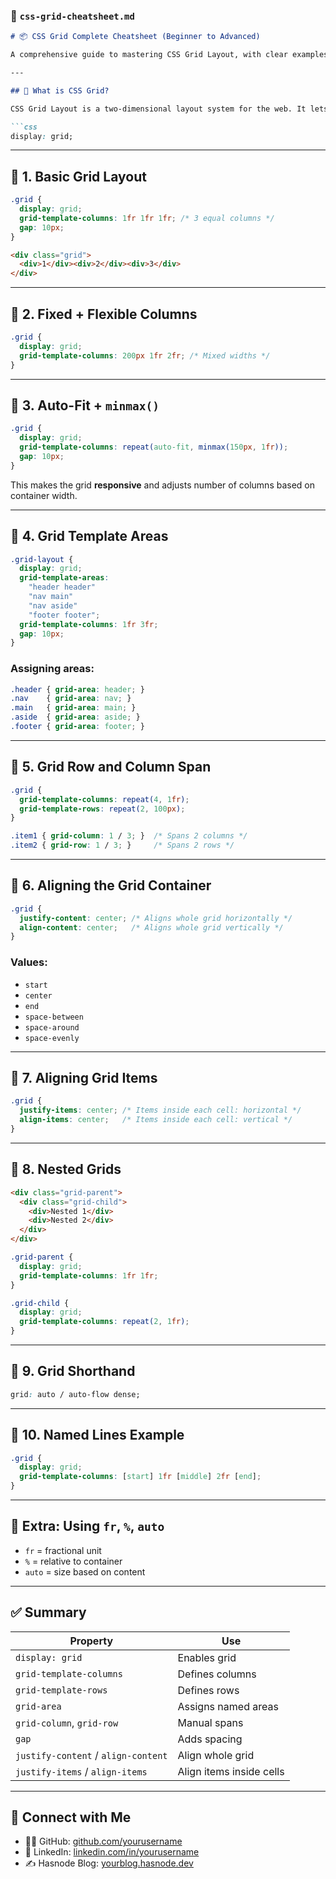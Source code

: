 

### 📘 `css-grid-cheatsheet.md`

```md
# 📦 CSS Grid Complete Cheatsheet (Beginner to Advanced)

A comprehensive guide to mastering CSS Grid Layout, with clear examples and comments.

---

## 🎯 What is CSS Grid?

CSS Grid Layout is a two-dimensional layout system for the web. It lets you layout items into rows and columns.

```css
display: grid;
```

---

## 🔹 1. Basic Grid Layout

```css
.grid {
  display: grid;
  grid-template-columns: 1fr 1fr 1fr; /* 3 equal columns */
  gap: 10px;
}
```

```html
<div class="grid">
  <div>1</div><div>2</div><div>3</div>
</div>
```

---

## 🔹 2. Fixed + Flexible Columns

```css
.grid {
  display: grid;
  grid-template-columns: 200px 1fr 2fr; /* Mixed widths */
}
```

---

## 🔹 3. Auto-Fit + `minmax()`

```css
.grid {
  display: grid;
  grid-template-columns: repeat(auto-fit, minmax(150px, 1fr));
  gap: 10px;
}
```

This makes the grid **responsive** and adjusts number of columns based on container width.

---

## 🔹 4. Grid Template Areas

```css
.grid-layout {
  display: grid;
  grid-template-areas:
    "header header"
    "nav main"
    "nav aside"
    "footer footer";
  grid-template-columns: 1fr 3fr;
  gap: 10px;
}
```

### Assigning areas:
```css
.header { grid-area: header; }
.nav    { grid-area: nav; }
.main   { grid-area: main; }
.aside  { grid-area: aside; }
.footer { grid-area: footer; }
```

---

## 🔹 5. Grid Row and Column Span

```css
.grid {
  grid-template-columns: repeat(4, 1fr);
  grid-template-rows: repeat(2, 100px);
}

.item1 { grid-column: 1 / 3; }  /* Spans 2 columns */
.item2 { grid-row: 1 / 3; }     /* Spans 2 rows */
```

---

## 🔹 6. Aligning the Grid Container

```css
.grid {
  justify-content: center; /* Aligns whole grid horizontally */
  align-content: center;   /* Aligns whole grid vertically */
}
```

### Values:
- `start`
- `center`
- `end`
- `space-between`
- `space-around`
- `space-evenly`

---

## 🔹 7. Aligning Grid Items

```css
.grid {
  justify-items: center; /* Items inside each cell: horizontal */
  align-items: center;   /* Items inside each cell: vertical */
}
```

---

## 🔹 8. Nested Grids

```html
<div class="grid-parent">
  <div class="grid-child">
    <div>Nested 1</div>
    <div>Nested 2</div>
  </div>
</div>
```

```css
.grid-parent {
  display: grid;
  grid-template-columns: 1fr 1fr;
}

.grid-child {
  display: grid;
  grid-template-columns: repeat(2, 1fr);
}
```

---

## 🔹 9. Grid Shorthand

```css
grid: auto / auto-flow dense;
```

---

## 🔹 10. Named Lines Example

```css
.grid {
  display: grid;
  grid-template-columns: [start] 1fr [middle] 2fr [end];
}
```

---

## 🧪 Extra: Using `fr`, `%`, `auto`

- `fr` = fractional unit
- `%` = relative to container
- `auto` = size based on content

---

## ✅ Summary

| Property | Use |
|----------|-----|
| `display: grid` | Enables grid |
| `grid-template-columns` | Defines columns |
| `grid-template-rows` | Defines rows |
| `grid-area` | Assigns named areas |
| `grid-column`, `grid-row` | Manual spans |
| `gap` | Adds spacing |
| `justify-content` / `align-content` | Align whole grid |
| `justify-items` / `align-items` | Align items inside cells |

---

## 🔗 Connect with Me

- 🧑‍💻 GitHub: [github.com/yourusername](https://github.com/yourusername)
- 💼 LinkedIn: [linkedin.com/in/yourusername](https://linkedin.com/in/yourusername)
- ✍️ Hasnode Blog: [yourblog.hasnode.dev](https://yourblog.hasnode.dev)

```
